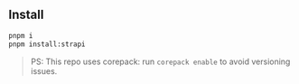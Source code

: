 ## Install

```bash
pnpm i
pnpm install:strapi
```

> PS: This repo uses corepack: run `corepack enable` to avoid versioning issues.
